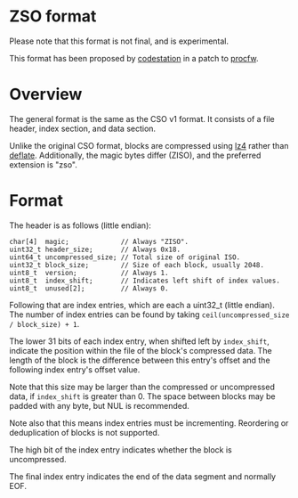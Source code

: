 ZSO format
===========

Please note that this format is not final, and is experimental.

This format has been proposed by [codestation][] in a patch to [procfw][].


Overview
===========

The general format is the same as the CSO v1 format.  It consists of a file header, index
section, and data section.

Unlike the original CSO format, blocks are compressed using [lz4][] rather than [deflate][].
Additionally, the magic bytes differ (ZISO), and the preferred extension is "zso".


Format
===========

The header is as follows (little endian):

    char[4]  magic;             // Always "ZISO".
	uint32_t header_size;       // Always 0x18.
	uint64_t uncompressed_size; // Total size of original ISO.
	uint32_t block_size;        // Size of each block, usually 2048.
	uint8_t  version;           // Always 1.
	uint8_t  index_shift;       // Indicates left shift of index values.
	uint8_t  unused[2];         // Always 0.

Following that are index entries, which are each a uint32_t (little endian).  The number of
index entries can be found by taking `ceil(uncompressed_size / block_size) + 1`.

The lower 31 bits of each index entry, when shifted left by `index_shift`, indicate the
position within the file of the block's compressed data.  The length of the block is the
difference between this entry's offset and the following index entry's offset value.

Note that this size may be larger than the compressed or uncompressed data, if `index_shift` is
greater than 0.  The space between blocks may be padded with any byte, but NUL is recommended.

Note also that this means index entries must be incrementing.  Reordering or deduplication of
blocks is not supported.

The high bit of the index entry indicates whether the block is uncompressed.

The final index entry indicates the end of the data segment and normally EOF.


[codestation]: https://github.com/codestation
[procfw]: https://code.google.com/p/procfw/
[lz4]: https://code.google.com/p/lz4/
[deflate]: https://www.ietf.org/rfc/rfc1951.txt
